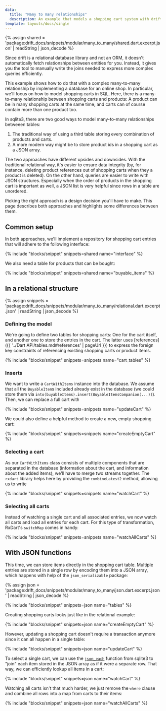 ```yaml
---
data:
  title: "Many to many relationships"
  description: An example that models a shopping cart system with drift.
template: layouts/docs/single
---
```


{% assign shared = 'package:drift_docs/snippets/modular/many_to_many/shared.dart.excerpt.json' | readString | json_decode %}

Since drift is a relational database library and not an ORM, it doesn't automatically
fetch relationships between entities for you. Instead, it gives you the tool to
manually write the joins needed to express more complex queries efficiently.

This example shows how to do that with a complex many-to-many relationship by
implementing a database for an online shop. In particular, we'll focus on
how to model shopping carts in SQL.
Here, there is a many-to-many relationship between shopping carts and products:
A product can be in many shopping carts at the same time, and carts can of course
contain more than one product too.

In sqlite3, there are two good ways to model many-to-many relationships
betweeen tables:

1. The traditional way of using a third table storing every combination of
   products and carts.
2. A more modern way might be to store product ids in a shopping cart as a JSON
   array.

The two approaches have different upsides and downsides. With the traditional
relational way, it's easier to ensure data integrity (by, for instance, deleting
product references out of shopping carts when they a product is deleted).
On the other hand, queries are easier to write with JSON structures. Especially
when the order of products in the shopping cart is important as well, a JSON
list is very helpful since rows in a table are unordered.

Picking the right approach is a design decision you'll have to make. This page
describes both approaches and highlights some differences between them.

## Common setup

In both approaches, we'll implement a repository for shopping cart entries that
will adhere to the following interface:

{% include "blocks/snippet" snippets=shared name="interface" %}

We also need a table for products that can be bought:

{% include "blocks/snippet" snippets=shared name="buyable_items" %}

## In a relational structure

{% assign snippets = 'package:drift_docs/snippets/modular/many_to_many/relational.dart.excerpt.json' | readString | json_decode %}

### Defining the model

We're going to define two tables for shopping carts: One for the cart
itself, and another one to store the entries in the cart.
The latter uses [references]({{ '../Dart API/tables.md#references' | pageUrl }})
to express the foreign key constraints of referencing existing shopping
carts or product items.

{% include "blocks/snippet" snippets=snippets name="cart_tables" %}

### Inserts
We want to write a `CartWithItems` instance into the database. We assume that
all the `BuyableItem`s included already exist in the database (we could store
them via `into(buyableItems).insert(BuyableItemsCompanion(...))`). Then,
we can replace a full cart with

{% include "blocks/snippet" snippets=snippets name="updateCart" %}

We could also define a helpful method to create a new, empty shopping cart:

{% include "blocks/snippet" snippets=snippets name="createEmptyCart" %}

### Selecting a cart
As our `CartWithItems` class consists of multiple components that are separated in the
database (information about the cart, and information about the added items), we'll have
to merge two streams together. The `rxdart` library helps here by providing the
`combineLatest2` method, allowing us to write

{% include "blocks/snippet" snippets=snippets name="watchCart" %}

### Selecting all carts
Instead of watching a single cart and all associated entries, we
now watch all carts and load all entries for each cart. For this
type of transformation, RxDart's `switchMap` comes in handy:

{% include "blocks/snippet" snippets=snippets name="watchAllCarts" %}

## With JSON functions

This time, we can store items directly in the shopping cart table. Multiple
entries are stored in a single row by encoding them into a JSON array, which
happens with help of the `json_serializable` package:

{% assign json = 'package:drift_docs/snippets/modular/many_to_many/json.dart.excerpt.json' | readString | json_decode %}

{% include "blocks/snippet" snippets=json name="tables" %}

Creating shopping carts looks just like in the relational example:

{% include "blocks/snippet" snippets=json name="createEmptyCart" %}

However, updating a shopping cart doesn't require a transaction anymore since it can all happen
in a single table:

{% include "blocks/snippet" snippets=json name="updateCart" %}

To select a single cart, we can use the [`json_each`](https://sqlite.org/json1.html#jeach)
function from sqlite3 to "join" each item stored in the JSON array as if it were a separate
row. That way, we can efficiently lookup all items in a cart:

{% include "blocks/snippet" snippets=json name="watchCart" %}

Watching all carts isn't that much harder, we just remove the `where` clause and
combine all rows into a map from carts to their items:

{% include "blocks/snippet" snippets=json name="watchAllCarts" %}